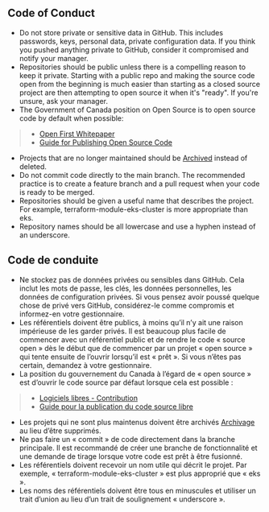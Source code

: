 ## Code of Conduct

- Do not store private or sensitive data in GitHub. This includes passwords, keys, personal data, private configuration data. If you think you pushed anything private to GitHub, consider it compromised and notify your manager.
- Repositories should be public unless there is a compelling reason to keep it private. Starting with a public repo and making the source code open from the beginning is much easier than starting as a closed source project are then attempting to open source it when it's "ready". If you're unsure, ask your manager.
- The Government of Canada position on Open Source is to open source code by default when possible:

> - [Open First Whitepaper](https://github.com/canada-ca/Open_First_Whitepaper/blob/master/en/4_Open_Source_Software_Contribution.md) 
> - [Guide for Publishing Open Source Code](https://www.canada.ca/en/government/system/digital-government/digital-government-innovations/open-source-software/guide-for-publishing-open-source-code.html)

- Projects that are no longer maintained should be [Archived](https://docs.github.com/en/free-pro-team@latest/github/creating-cloning-and-archiving-repositories/archiving-repositories) instead of deleted.
- Do not commit code directly to the main branch. The recommended practice is to create a feature branch and a pull request when your code is ready to be merged.
- Repositories should be given a useful name that describes the project. For example, terraform-module-eks-cluster is more appropriate than eks.
- Repository names should be all lowercase and use a hyphen instead of an underscore.

## Code de conduite

- Ne stockez pas de données privées ou sensibles dans GitHub. Cela inclut les mots de passe, les clés, les données personnelles, les données de configuration privées. Si vous pensez avoir poussé quelque chose de privé vers GitHub, considérez-le comme compromis et informez-en votre gestionnaire.
- Les référentiels doivent être publics, à moins qu’il n’y ait une raison impérieuse de les garder privés. Il est beaucoup plus facile de commencer avec un référentiel public et de rendre le code « source open » dès le début que de commencer par un projet « open source » qui tente ensuite de l’ouvrir lorsqu’il est « prêt ». Si vous n’êtes pas certain, demandez à votre gestionnaire.
- La position du gouvernement du Canada à l’égard de « open source » est d’ouvrir le code source par défaut lorsque cela est possible :

> - [Logiciels libres - Contribution](https://github.com/canada-ca/Open_First_Whitepaper/blob/master/fr/4_Logiciel_libre_Contribution.md)
> - [Guide pour la publication du code source libre](https://www.canada.ca/fr/gouvernement/systeme/gouvernement-numerique/innovations-gouvernementales-numeriques/logiciels-libres/guide-pour-la-publication-du-code-source-libre.html)

- Les projets qui ne sont plus maintenus doivent être archivés [Archivage](https://docs.github.com/fr/repositories/archiving-a-github-repository/archiving-repositories) au lieu d’être supprimés.
- Ne pas faire un «  commit » de code directement dans la branche principale. Il est recommandé de créer une branche de fonctionnalité et une demande de tirage lorsque votre code est prêt à être fusionné.
- Les référentiels doivent recevoir un nom utile qui décrit le projet. Par exemple, « terraform-module-eks-cluster » est plus approprié que « eks ».
- Les noms des référentiels doivent être tous en minuscules et utiliser un trait d’union au lieu d’un trait de soulignement « underscore ».